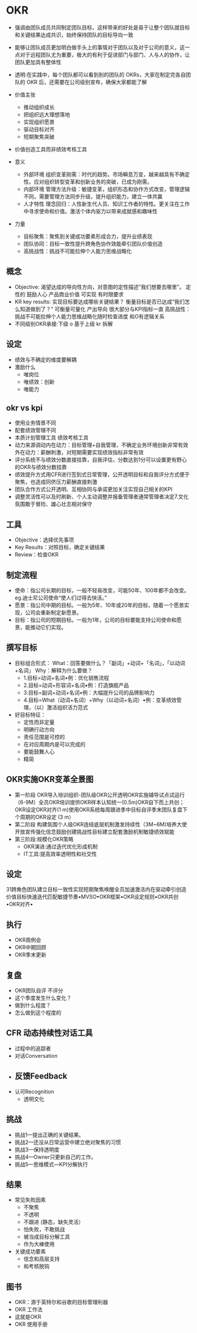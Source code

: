 # OKR

* 强调由团队成员共同制定团队目标，这样带来的好处是易于让整个团队就目标和关键结果达成共识，始终保持团队的目标导向一致
* 能够让团队成员更加明白做手头上的事情对于团队以及对于公司的意义，这一点对于远程团队尤为重要，极大的有利于促进部门与部门、人与人的协作，让团队更加具有整体性
* 透明:在实践中，每个团队都可以看到别的团队的 OKRs，大家在制定完各自团队的 OKR 后，还需要在公司级别宣布，确保大家都能了解

* 价值主张
	- 推动组织成⻓
	- 把组织远大理想落地
	- 实现组织愿景
	- 驱动目标对⻬
	- 短期聚焦突破
* 价值创造工具而非绩效考核工具
* 意义
	- 外部环境 组织变革刚需：时代的趋势。市场瞬息万变，越来越具有不确定性。应对组织转型变革和创新业务的突破，已成为刚需。
	- 内部环境 管理方法升级：敏捷变革，组织形态和协作方式改变，管理逻辑不同，需要管理方法同步升级，提升组织能力，建立一体共赢
	- 人才特性 理念回归：人性新生代人员、知识工作者的特性。更关注在工作中寻求使命和价值。激活个体内驱力以带来成就感和趣味性
* 力量
	- 目标聚焦：聚焦到关键成功要素形成合力，提升业绩表现
	- 团队协同：目标一致性提升跨⻆色协作效能牵引团队价值创造
	- 高挑战性：挑战不可能拉伸个人能力思维战略化

## 概念

- Objective: 渴望达成的导向性方向，对意图的定性描述”我们想要去哪里”。
	定性的 鼓励人心
	产品商业价值 可实现 有时限要求
- KR key results: 实现目标要达成哪些关键结果？ 衡量目标是否已达成“我们怎么知道做到了？”
	可衡量可量化
	产出导向
	很大部分与KPI指标一直
	高挑战性：挑战不可能拉伸个人能力思维战略化随时检查进度
	和O有逻辑关系
- 不同级别OKR承接:下级 o 基于上级 kr 拆解

## 设定

* 绩效与不确定的维度要解耦
* 激励什么
	- 唯岗位
	- 唯绩效：创新
	- 唯能力

## okr vs kpi

* 使用业务情景不同
* 配套绩效管理不同
* 本质计划管理工具  绩效考核工具
* 动力来源调动内在动力：目标管理+自我管理，不确定业务环境创新非常有效外在动力：薪酬刺激，对短期需要实现绩效指标非常有效
* 评分系统不与绩效分数直接挂靠，自我评估，分数达到1分可以设置更有野心的OKR与绩效分数挂靠
* 绩效提升方式用CFR进行签到式日常管理，公开透明目标和自我评分方式便于聚焦，也造成同侪压力薪酬直接刺激
* 团队合作方式公开透明、互相协同与承诺更加关注实现自己相关的KPI
* 调整灵活性可以及时刷新、个人主动调整并报备管理者通常管理者决定7.文化氛围敢于冒险、雄心壮志相对保守

## 工具

* Objective：选择优先事项
* Key Results：对照目标，确定关键结果
* Review：检查OKR

## 制定流程

* 使命：指公司⻓期的目标，一般不轻易改变，可能50年、100年都不会改变。eg.迪士尼公司使命“使人们过得去快活。”
* 愿景：指公司中期的目标。一般为5年、10年或20年的目标，随着一个愿景实现，公司会重新制定新愿景。
* 目标：指公司的短期目标。一般为1年，公司的目标要能支持公司使命和愿景，能推动它们实现。

## 撰写目标

* 目标组合形式： What：回答要做什么？「副词」+动词+「名词」，「以动词+名词」 Why：解释为什么要做？
	- 1.目标=动词+名词•例：优化销售流程
	- 2.目标=动词+形容词+名词•例：打造旗舰产品
	- 3.目标=副词+动词+名词•例：大幅提升公司的品牌影响力
	- 4.目标=What（动词+名词）+Why（以动词+名词）•例：变革绩效管理，（以）激活组织活力范式
* 好目标特征：
	- 定性而非定量
	- 明确行动方向
	- 责任范围是可控的
	- 在对应周期内是可以完成的
	- 要能鼓舞人心
	- 精简

## OKR实施OKR变革全景图

* 第一阶段 OKR导入培训组织-团队级OKR公开透明OKR实施辅导试点试运行（6-9M）全员OKR培训提供OKR样本认知统一(0.5m)OKR自下而上共创；OKR设定OKR对⻬(1 m)使用OKR系统每周跟进季中目标自评季末团队复盘下个周期的OKR设定 (3 m）
* 第二阶段 构建氛围个人级OKR连结底层机制激发持续性（3M~6M)培养大使开放宣传强化信念鼓励创建挑战性目标建立配套激励机制敏捷绩效赋能
* 第三阶段:规模化OKR策略
	- OKR演进:通过迭代优化形成机制
	- IT工具:提高效率透明性和社交性

## 设定

31跨⻆色团队建立目标一致性实现短期聚焦唤醒全员加速激活内在驱动牵引创造价值目标快速迭代匹配敏捷节奏•MVSO•OKR框架•OKR设定规则•OKR共创•OKR对⻬•

## 执行

* OKR周例会
* OKR中期回顾
* OKR季末更新

## 复盘

* OKR团队自评 不评分
* 这个季度发生什么变化？
* 做到什么程度？
* 怎么做到这个程度的

## CFR 动态持续性对话工具

* 过程中的追踪者
* 对话Conversation
* 反馈Feedback
	-
* 认可Recognition
	- 透明文化

## 挑战

* 挑战1—提出正确的关键结果。
* 挑战2—还没从日常运营中建立绝对聚焦的习惯
* 挑战3—保持透明度
* 挑战4—Owner只更新自己的工作。
* 挑战5—思维模式—KPI分解执行

## 结果

* 常⻅失败因素
	- 不聚焦
	- 不透明
	- 不跟进 (静态，缺失灵活）
	- 怕失败，不敢挑战
	- 被当成目标分解工具
	- 作为大棒使用
* 关键成功要素
	- 信念和高层支持
	- 和考核脱钩

## 图书

* OKR：源于英特尔和谷歌的目标管理利器
* OKR 工作法
* 这就是OKR
* OKR 使用手册
